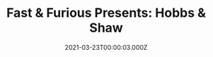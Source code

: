 ---
title: "Fast & Furious Presents: Hobbs & Shaw"
year: 2019
date: 2021-03-23T00:00:03.000Z
permalink: /almanac/movies/2021-03-23-fast--furious-presents-hobbs--shaw/index.html
link: https://letterboxd.com/rknightuk/film/fast-furious-presents-hobbs-shaw/1/
rating: 3
---